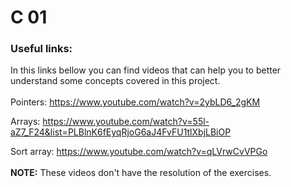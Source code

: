 # C 01

### Useful links:
In this links bellow you can find videos that can help you to better understand some concepts covered in this project.
<br>
<br>
Pointers: https://www.youtube.com/watch?v=2ybLD6_2gKM

Arrays: https://www.youtube.com/watch?v=55l-aZ7_F24&list=PLBlnK6fEyqRjoG6aJ4FvFU1tlXbjLBiOP

Sort array: https://www.youtube.com/watch?v=qLVrwCvVPGo
<br>
<br>
**NOTE:** These videos don't have the resolution of the exercises.